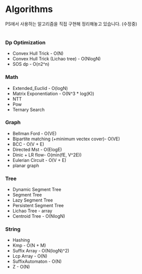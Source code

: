 # Algorithms
PS에서 사용하는 알고리즘을 직접 구현해 정리해놓고 있습니다. (수정중)
<br>
<br>
### Dp Optimization
* Convex Hull Trick - O(N)
* Convex Hull Trick (Lichao tree) - O(NlogN)
* SOS dp - O(n2^n)
### Math  
* Extended_Euclid - O(logN)
* Matrix Exponentiation - O(N^3 * log(K))
* NTT
* Pow
* Ternary Search
### Graph  
* Bellman Ford - O(VE)
* Bipartite matching (+minimum vectex cover)- O(VE)
* BCC - O(V + E)
* Directed Mst - O(ElogE)
* Dinic + LR flow- O(min(fE, V^2E))
* Eulerian Circuit - O(V + E)
* planar graph
### Tree  
* Dynamic Segment Tree
* Segment Tree
* Lazy Segment Tree
* Persistent Segment Tree
* Lichao Tree - array
* Centroid Tree - O(NlogN)
### String
* Hashing
* Kmp - O(N + M)
* Suffix Array - O(N(logN)^2)
* Lcp Array - O(N)
* SuffixAutomaton - O(N)
* Z - O(N)

